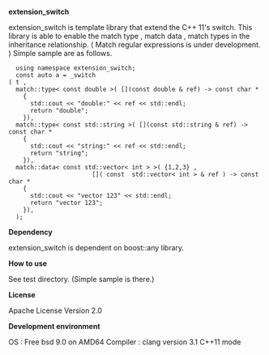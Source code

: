 **extension_switch**


extension_switch is template library that extend the C++ 11's switch.
This library is able to enable the match type , match data , match types in the inheritance relationship.
( Match regular expressions is under development. )
Simple sample are as follows.

      using namespace extension_switch;
      const auto a = _switch
	( t , 
	  match::type< const double >( [](const double & ref) -> const char *
	    { 
	      std::cout << "double:" << ref << std::endl;
	      return "double";
	    }),
	  match::type< const std::string >( [](const std::string & ref) -> const char * 
	    { 
	      std::cout << "string:" << ref << std::endl;
	      return "string";
	    }),
	  match::data< const std::vector< int > >( {1,2,3} ,
						   []( const  std::vector< int > & ref ) -> const char *
	    { 
	      std::cout << "vector 123" << std::endl;
	      return "vector 123";
	    }),
	  );

**Dependency**

extension_switch is dependent on boost::any library.

**How to use**

See test directory.
(Simple sample is there.)

**License**

Apache License Version 2.0

**Development environment**

OS  : Free bsd 9.0 on AMD64
Compiler : clang version 3.1 C++11 mode


